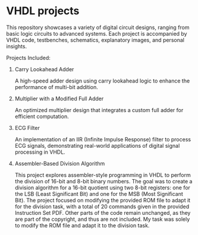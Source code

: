 # VHDL projects
This repository showcases a variety of digital circuit designs, ranging from basic logic circuits to advanced systems. Each project is accompanied by VHDL code, testbenches, schematics, explanatory images, and personal insights.

Projects Included:

1. Carry Lookahead Adder
   
   A high-speed adder design using carry lookahead logic to enhance the performance of multi-bit addition.
   
2. Multiplier with a Modified Full Adder
   
   An optimized multiplier design that integrates a custom full adder for efficient computation.
   
3. ECG Filter
   
   An implementation of an IIR (Infinite Impulse Response) filter to process ECG signals, demonstrating real-world applications of digital signal processing in VHDL.
   
4. Assembler-Based Division Algorithm

   This project explores assembler-style programming in VHDL to perform the division of 16-bit and 8-bit binary numbers. The goal was to create a division algorithm for a 16-bit quotient using two 8-bit registers: one for the LSB (Least Significant Bit) and one for the MSB (Most Significant Bit). The project focused on modifying the provided ROM file to adapt it for the division task, with a total of 20 commands given in the provided Instruction Set PDF. Other parts of the code remain unchanged, as they are part of the copyright, and thus are not included. My task was solely to modify the ROM file and adapt it to the division task.
